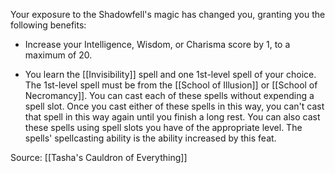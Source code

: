 Your exposure to the Shadowfell's magic has changed you, granting you the following benefits:

-   Increase your Intelligence, Wisdom, or Charisma score by 1, to a maximum of 20.

-   You learn the [[Invisibility]] spell and one 1st-level spell of your choice. The 1st-level spell must be from the [[School of Illusion]] or [[School of Necromancy]]. You can cast each of these spells without expending a spell slot. Once you cast either of these spells in this way, you can't cast that spell in this way again until you finish a long rest. You can also cast these spells using spell slots you have of the appropriate level. The spells' spellcasting ability is the ability increased by this feat.

Source: [[Tasha's Cauldron of Everything]]